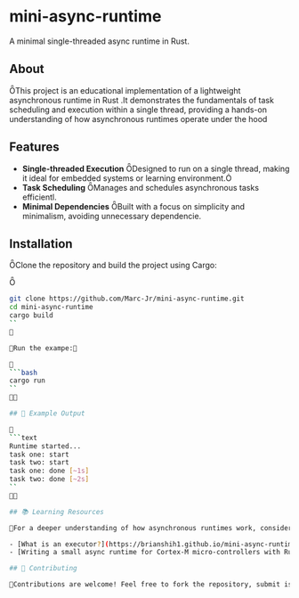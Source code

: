 # mini-async-runtime
A minimal single-threaded async runtime in Rust.

## About
This project is an educational implementation of a lightweight asynchronous runtime in Rust .It demonstrates the fundamentals of task scheduling and execution within a single thread, providing a hands-on understanding of how asynchronous runtimes operate under the hood

## Features

- **Single-threaded Execution** Designed to run on a single thread, making it ideal for embedded systems or learning environment.
- **Task Scheduling** Manages and schedules asynchronous tasks efficientl.
- **Minimal Dependencies** Built with a focus on simplicity and minimalism, avoiding unnecessary dependencie.

## Installation

Clone the repository and build the project using Cargo:


```bash
git clone https://github.com/Marc-Jr/mini-async-runtime.git
cd mini-async-runtime
cargo build
``


Run the exampe:


```bash
cargo run
``


## 🧪 Example Output


```text
Runtime started...
task one: start
task two: start
task one: done [~1s]
task two: done [~2s]
``


## 📚 Learning Resources

For a deeper understanding of how asynchronous runtimes work, consider exploring:

- [What is an executor?](https://brianshih1.github.io/mini-async-runtime/executor/intro.htl): An in-depth look at the role of executors in asynchronous programing.
- [Writing a small async runtime for Cortex-M micro-controllers with Rust](https://www.ashwinnarayan.com/post/embedded-async-with-rus/): A practical guide to building an async runtime for embedded sysems.

## 🤝 Contributing

Contributions are welcome! Feel free to fork the repository, submit issues, or open pull reqests.
